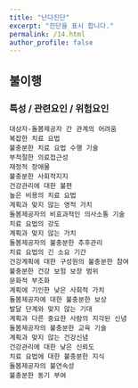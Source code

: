 ```yaml
---
title: "난다진단"
excerpt: "진단을 표시 합니다."
permalink: /14.html
author_profile: false
---
```

## 불이행


### 특성 / 관련요인 / 위험요인

>   
                    
    대상자-돌봄제공자 간 관계의 어려움
    복잡한 치료 요법
    불충분한 치료 요법 수행 기술
    부적절한 의료접근성
    재정적 장애물
    불충분한 사회적지지
    건강관리에 대한 불편
    높은 비용의 치료 요법
    계획과 맞지 않는 영적 가치
    돌봄제공자의 비효과적인 의사소통 기술
    치료 요법의 강도
    계획과 맞지 않는 가치
    돌봄제공자의 불충분한 추후관리
    치료 요법의 긴 소요 기간
    건강계획에 대한 구성원의 불충분한 참여
    불충분한 건강 보험 보장 범위
    문화적 부조화
    계획에 기인한 낮은 사회적 가치
    돌봄제공자에 대한 불충분한 보상
    발달 단계와 맞지 않는 기대
    계획과 다른 중요한 사람의 지각된 신념
    돌봄제공자의 불충분한 교육 기술
    계획과 맞지 않는 건강신념
    건강관리에 대한 낮은 신뢰도
    치료 요법에 대한 불충분한 지식
    돌봄제공자의 불연속성
    불충분한 동기 부여
